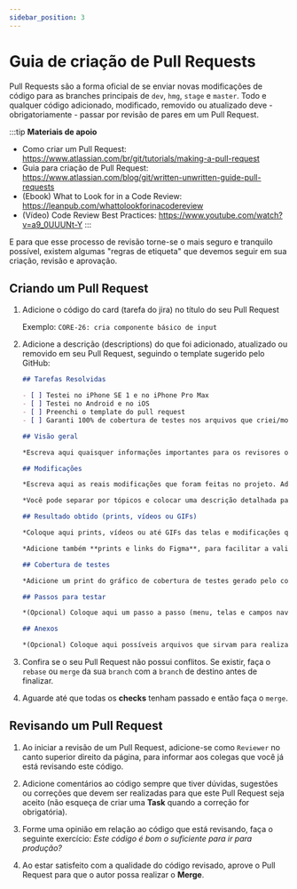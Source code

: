 ```yaml
---
sidebar_position: 3
---
```


# Guia de criação de Pull Requests

Pull Requests são a forma oficial de se enviar novas modificações de código para as branches principais de `dev`, `hmg`, `stage` e `master`. Todo e qualquer código adicionado, modificado, removido ou atualizado deve - obrigatoriamente - passar por revisão de pares em um Pull Request.

:::tip
**Materiais de apoio**

 - Como criar um Pull Request: https://www.atlassian.com/br/git/tutorials/making-a-pull-request
 - Guia para criação de Pull Request: https://www.atlassian.com/blog/git/written-unwritten-guide-pull-requests
 - (Ebook) What to Look for in a Code Review: https://leanpub.com/whattolookforinacodereview
 - (Vídeo) Code Review Best Practices: https://www.youtube.com/watch?v=a9_0UUUNt-Y
:::

E para que esse processo de revisão torne-se o mais seguro e tranquilo possível, existem algumas "regras de etiqueta" que devemos seguir em sua criação, revisão e aprovação.

## Criando um Pull Request

1. Adicione o código do card (tarefa do jira) no título do seu Pull Request

    Exemplo: `CORE-26: cria componente básico de input`

2. Adicione a descrição (descriptions) do que foi adicionado, atualizado ou removido em seu Pull Request, seguindo o template sugerido pelo GitHub:

    ```md
    ## Tarefas Resolvidas

    - [ ] Testei no iPhone SE 1 e no iPhone Pro Max
    - [ ] Testei no Android e no iOS
    - [ ] Preenchi o template do pull request
    - [ ] Garanti 100% de cobertura de testes nos arquivos que criei/modifiquei

    ## Visão geral 

    *Escreva aqui quaisquer informações importantes para os revisores ou testadores. Coloque o porquê de as modificações serem feitas e demais observações importantes.

    ## Modificações 

    *Escreva aqui as reais modificações que foram feitas no projeto. Adição de novas rotas, mudanças de comportamento e modificações no layout das telas ou recursos do projeto. Coloque **detalhes de como o recurso ou correção foi implementado ou possíveis biblioteca adicionadas.***

    *Você pode separar por tópicos e colocar uma descrição detalhada para cada item, se preferir. **Este item deve conter as informações técnicas.***

    ## Resultado obtido (prints, vídeos ou GIFs) 

    *Coloque aqui prints, vídeos ou até GIFs das telas e modificações que foram feitas com o resultado obtido após as modificações.*

    *Adicione também **prints e links do Figma**, para facilitar a validação do design.*

    ## Cobertura de testes

    *Adicione um print do gráfico de cobertura de testes gerado pelo comando `yarn test:coverage`.*

    ## Passos para testar 

    *(Opcional) Coloque aqui um passo a passo (menu, telas e campos navegados) que o usuário deve navegar e modificar para testar as modificações.*

    ## Anexos 

    *(Opcional) Coloque aqui possíveis arquivos que sirvam para realizar o teste do recurso. Faça upload ou coloque o link.*
    ```

3. Confira se o seu Pull Request não possui conflitos. Se existir, faça o `rebase` ou `merge` da sua `branch` com a `branch` de destino antes de finalizar.

4. Aguarde até que todas os **checks** tenham passado e então faça o `merge`.

## Revisando um Pull Request

1. Ao iniciar a revisão de um Pull Request, adicione-se como `Reviewer` no canto superior direito da página, para informar aos colegas que você já está revisando este código.

2. Adicione comentários ao código sempre que tiver dúvidas, sugestões ou correções que devem ser realizadas para que este Pull Request seja aceito (não esqueça de criar uma **Task** quando a correção for obrigatória).

3. Forme uma opinião em relação ao código que está revisando, faça o seguinte exercício: *Este código é bom o suficiente para ir para produção?*

4. Ao estar satisfeito com a qualidade do código revisado, aprove o Pull Request para que o autor possa realizar o **Merge**.
